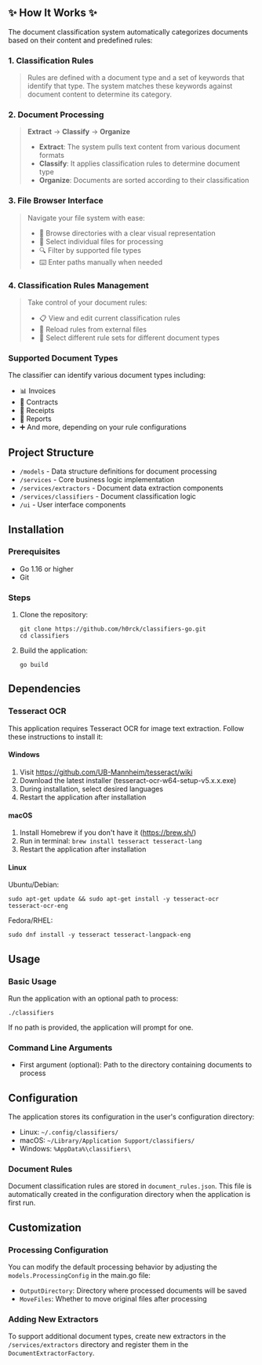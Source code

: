 ## ✨ How It Works ✨

The document classification system automatically categorizes documents based on their content and predefined rules:

### 1. Classification Rules
> Rules are defined with a document type and a set of keywords that identify that type.
> The system matches these keywords against document content to determine its category.

### 2. Document Processing
> **Extract** → **Classify** → **Organize**
> 
> - **Extract**: The system pulls text content from various document formats
> - **Classify**: It applies classification rules to determine document type
> - **Organize**: Documents are sorted according to their classification

### 3. File Browser Interface
> Navigate your file system with ease:
> 
> - 📁 Browse directories with a clear visual representation
> - 📄 Select individual files for processing
> - 🔍 Filter by supported file types
> - ⌨️ Enter paths manually when needed

### 4. Classification Rules Management
> Take control of your document rules:
> 
> - 📋 View and edit current classification rules
> - 🔄 Reload rules from external files
> - 🔀 Select different rule sets for different document types

### Supported Document Types

The classifier can identify various document types including:
- 📊 Invoices
- 📜 Contracts
- 🧾 Receipts
- 📝 Reports
- ➕ And more, depending on your rule configurations

## Project Structure

- `/models` - Data structure definitions for document processing
- `/services` - Core business logic implementation
- `/services/extractors` - Document data extraction components
- `/services/classifiers` - Document classification logic
- `/ui` - User interface components

## Installation

### Prerequisites

- Go 1.16 or higher
- Git

### Steps

1. Clone the repository:
   ```
   git clone https://github.com/h0rck/classifiers-go.git
   cd classifiers
   ```

2. Build the application:
   ```
   go build
   ```

## Dependencies

### Tesseract OCR

This application requires Tesseract OCR for image text extraction. Follow these instructions to install it:

#### Windows
1. Visit https://github.com/UB-Mannheim/tesseract/wiki
2. Download the latest installer (tesseract-ocr-w64-setup-v5.x.x.exe)
3. During installation, select desired languages
4. Restart the application after installation

#### macOS
1. Install Homebrew if you don't have it (https://brew.sh/)
2. Run in terminal: `brew install tesseract tesseract-lang`
3. Restart the application after installation

#### Linux
Ubuntu/Debian:
```
sudo apt-get update && sudo apt-get install -y tesseract-ocr tesseract-ocr-eng
```

Fedora/RHEL:
```
sudo dnf install -y tesseract tesseract-langpack-eng
```

## Usage

### Basic Usage

Run the application with an optional path to process:

```
./classifiers
```

If no path is provided, the application will prompt for one.

### Command Line Arguments

- First argument (optional): Path to the directory containing documents to process

## Configuration

The application stores its configuration in the user's configuration directory:

- Linux: `~/.config/classifiers/`
- macOS: `~/Library/Application Support/classifiers/`
- Windows: `%AppData%\classifiers\`

### Document Rules

Document classification rules are stored in `document_rules.json`. This file is automatically created in the configuration directory when the application is first run.

## Customization

### Processing Configuration

You can modify the default processing behavior by adjusting the `models.ProcessingConfig` in the main.go file:

- `OutputDirectory`: Directory where processed documents will be saved
- `MoveFiles`: Whether to move original files after processing

### Adding New Extractors

To support additional document types, create new extractors in the `/services/extractors` directory and register them in the `DocumentExtractorFactory`.




